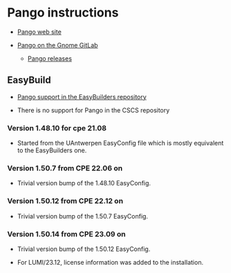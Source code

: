# Pango instructions

  * [Pango web site](http://www.pango.org/)

  * [Pango on the Gnome GitLab](https://gitlab.gnome.org/GNOME/pango)

      * [Pango releases](https://gitlab.gnome.org/GNOME/pango/-/tags)


## EasyBuild

  * [Pango support in the EasyBuilders repository](https://github.com/easybuilders/easybuild-easyconfigs/tree/develop/easybuild/easyconfigs/p/Pango)

  * There is no support for Pango in the CSCS repository


### Version 1.48.10 for cpe 21.08

  * Started from the UAntwerpen EasyConfig file which is mostly equivalent to
    the EasyBuilders one.


### Version 1.50.7 from CPE 22.06 on

  * Trivial version bump of the 1.48.10 EasyConfig.


### Version 1.50.12 from CPE 22.12 on

  * Trivial version bump of the 1.50.7 EasyConfig.


### Version 1.50.14 from CPE 23.09 on

  * Trivial version bump of the 1.50.12 EasyConfig.

  * For LUMI/23.12, license information was added to the installation.

